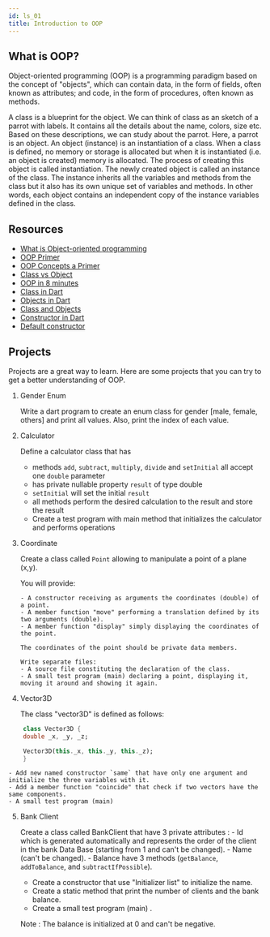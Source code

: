 ```yaml
---
id: ls_01
title: Introduction to OOP
---
```


## What is OOP?

Object-oriented programming (OOP) is a programming paradigm based on the concept of "objects", which can contain data, in the form of fields, often known as attributes; and code, in the form of procedures, often known as methods.

A class is a blueprint for the object. We can think of class as an sketch of a parrot with labels. It contains all the details about the name, colors, size etc. Based on these descriptions, we can study about the parrot. Here, a parrot is an object. An object (instance) is an instantiation of a class. When a class is defined, no memory or storage is allocated but when it is instantiated (i.e. an object is created) memory is allocated. The process of creating this object is called instantiation. The newly created object is called an instance of the class. The instance inherits all the variables and methods from the class but it also has its own unique set of variables and methods. In other words, each object contains an independent copy of the instance variables defined in the class.

## Resources

- [What is Object-oriented programming](https://www.educative.io/blog/object-oriented-programming)
- [OOP Primer](https://www.codeguru.com/visual-basic/an-oop-primer/)
- [OOP Concepts a Primer](https://www.cs.princeton.edu/courses/archive/spr96/cs333/java/tutorial/java/objects/index.html)
- [Class vs Object](https://www.youtube.com/watch?v=BM9tPve8T1o)
- [OOP in 8 minutes](https://www.youtube.com/watch?v=pTB0EiLXUC8)
- [Class in Dart](https://dart-tutorial.com/object-oriented-programming/class-in-dart/)
- [Objects in Dart](https://dart-tutorial.com/object-oriented-programming/object-in-dart/)
- [Class and Objects](https://dart-tutorial.com/object-oriented-programming/class-and-objects-in-dart/)
- [Constructor in Dart](https://dart-tutorial.com/object-oriented-programming/constructor-in-dart/)
- [Default constructor](https://dart-tutorial.com/object-oriented-programming/default-constructor-in-dart/)

## Projects

Projects are a great way to learn. Here are some projects that you can try to get a better understanding of OOP.

1.  Gender Enum

    Write a dart program to create an enum class for gender [male, female, others] and print all values. Also, print the index of each value.

2.  Calculator

    Define a calculator class that has

    - methods `add`, `subtract`, `multiply`, `divide` and `setInitial` all accept one `double` parameter
    - has private nullable property `result` of type double
    - `setInitial` will set the initial `result`
    - all methods perform the desired calculation to the result and store the result
    - Create a test program with main method that initializes the calculator and performs operations

3.  Coordinate

    Create a class called `Point` allowing to manipulate a point of a plane (x,y).

    You will provide:

        - A constructor receiving as arguments the coordinates (double) of a point.
        - A member function "move" performing a translation defined by its two arguments (double).
        - A member function "display" simply displaying the coordinates of the point.

        The coordinates of the point should be private data members.

        Write separate files:
        - A source file constituting the declaration of the class.
        - A small test program (main) declaring a point, displaying it, moving it around and showing it again.

4.  Vector3D

    The class "vector3D" is defined as follows:

```dart
    class Vector3D {
    double _x, _y, _z;

    Vector3D(this._x, this._y, this._z);
    }
```

    - Add new named constructor `same` that have only one argument and initialize the three variables with it.
    - Add a member function "coincide" that check if two vectors have the same components.
    - A small test program (main)

5. Bank Client

   Create a class called BankClient that have 3 private attributes : - Id which is generated automatically and represents the order of the client in the bank Data Base (starting from 1 and can't be changed). - Name (can't be changed). - Balance have 3 methods (`getBalance`, `addToBalance`, and `subtractIfPossible`).

   - Create a constructor that use "Initializer list" to initialize the name.
   - Create a static method that print the number of clients and the bank balance.
   - Create a small test program (main) .

   Note : The balance is initialized at 0 and can't be negative.
